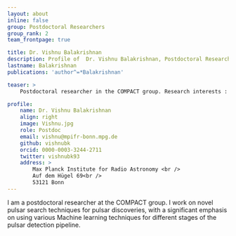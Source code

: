 ```yaml
---
layout: about
inline: false
group: Postdoctoral Researchers
group_rank: 2
team_frontpage: true

title: Dr. Vishnu Balakrishnan
description: Profile of  Dr. Vishnu Balakrishnan, Postdoctoral Researcher at the COMPACT group.
lastname: Balakrishnan
publications: 'author^=*Balakrishnan'

teaser: >
    Postdoctoral researcher in the COMPACT group. Research interests : pulsar searching, signal processing, machine learning

profile:
    name: Dr. Vishnu Balakrishnan
    align: right
    image: Vishnu.jpg
    role: Postdoc
    email: vishnu@mpifr-bonn.mpg.de
    github: vishnubk
    orcid: 0000-0003-3244-2711
    twitter: vishnubk93
    address: >
        Max Planck Institute for Radio Astronomy <br />
        Auf dem Hügel 69<br />
        53121 Bonn
---
```


I am a postdoctoral researcher at the COMPACT group. I work on novel pulsar search techniques for pulsar discoveries, with a significant emphasis on using various Machine learning techniques for different stages of the pulsar detection pipeline.